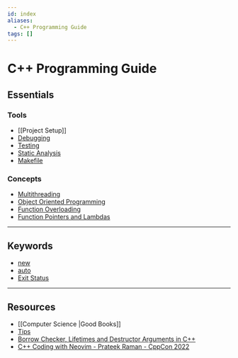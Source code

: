 ```yaml
---
id: index
aliases:
  - C++ Programming Guide
tags: []
---
```


# C++ Programming Guide

## Essentials

### Tools

- [[Project Setup]]
- [Debugging](Debugging.md)
- [Testing](Testing.md)
- [Static Analysis](Static%20Analysis.md)
- [Makefile](Makefile.md)

### Concepts

- [Multithreading](Multithreading.md)
- [Object Oriented Programming](Object%20Oriented%20Programming.md)
- [Function Overloading](Function%20Overloading.md)
- [Function Pointers and Lambdas](Function%20Pointers%20and%20Lambdas.md)

---

## Keywords

- [new](new.md)
- [auto](auto.md)
- [Exit Status](Exit%20Status.md)

---

## Resources

- [[Computer Science |Good Books]]
- [Tips](Tips.md)
- [Borrow Checker, Lifetimes and Destructor Arguments in C++](https://a10nw01f.github.io/post/advanced_compile_time_validation/)
- [C++ Coding with Neovim - Prateek Raman - CppCon 2022](https://youtu.be/nzRnWUjGJl8?si=d5jGNUrS-7IFn56F)
